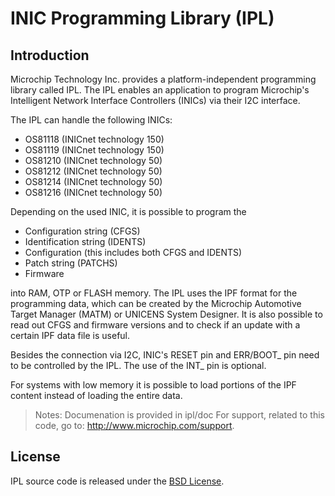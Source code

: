 # INIC Programming Library (IPL)

## Introduction

Microchip Technology Inc. provides a platform-independent programming library called IPL.
The IPL enables an application to program Microchip's Intelligent Network Interface Controllers (INICs) via their I2C interface.

The IPL can handle the following INICs:

* OS81118 (INICnet technology 150)
* OS81119 (INICnet technology 150)
* OS81210 (INICnet technology 50)
* OS81212 (INICnet technology 50)
* OS81214 (INICnet technology 50)
* OS81216 (INICnet technology 50)

Depending on the used INIC, it is possible to program the

* Configuration string (CFGS)
* Identification string (IDENTS)
* Configuration (this includes both CFGS and IDENTS)
* Patch string (PATCHS)
* Firmware

into RAM, OTP or FLASH memory.
The IPL uses the IPF format for the programming data, which can be created by the Microchip Automotive Target Manager (MATM) or UNICENS System Designer.
It is also possible to read out CFGS and firmware versions and to check if an update with a certain IPF data file is useful.

Besides the connection via I2C, INIC's RESET pin and ERR/BOOT_ pin need to be controlled by the IPL. The use of the INT_ pin is optional.

For systems with low memory it is possible to load portions of the IPF content instead of loading the entire data.

> Notes:
>   Documenation is provided in ipl/doc
>   For support, related to this code, go to: http://www.microchip.com/support. 



## License
IPL source code is released under the [BSD License](https://github.com/MicrochipTech/unicens/blob/master/LICENSE).
